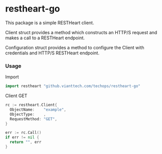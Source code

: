 # restheart-go
This package is a simple RESTHeart client.

Client struct provides a method which constructs an HTTP/S request and makes a call to a RESTHeart endpoint.  

Configuration struct provides a method to configure the Client with credentials and HTTP/S RESTHeart endpoint.

### Usage

Import
```go
import restheart "github.vianttech.com/techops/restheart-go"
```

Client GET
```go
rc := restheart.Client{
  ObjectName:    "example",
  ObjectType:    ,
  RequestMethod: "GET",
}

err := rc.Call()
if err != nil {
  return "", err
}
```
